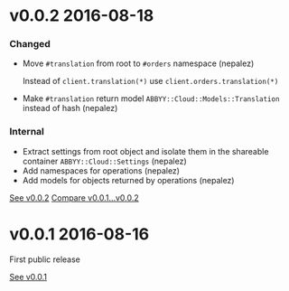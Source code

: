 # v0.0.2 2016-08-18

### Changed

* Move `#translation` from root to `#orders` namespace (nepalez)

  Instead of `client.translation(*)` use `client.orders.translation(*)`

* Make `#translation` return model `ABBYY::Cloud::Models::Translation` instead of hash (nepalez)

### Internal

* Extract settings from root object and isolate them in the shareable container `ABBYY::Cloud::Settings` (nepalez)
* Add namespaces for operations (nepalez)
* Add models for objects returned by operations (nepalez)

[See v0.0.2](https://github.com/nepalez/abbyy-cloud/tree/v0.0.2)
[Compare v0.0.1...v0.0.2](https://github.com/nepalez/abbyy-cloud/compare/v0.0.1...v0.0.2)

# v0.0.1 2016-08-16

First public release

[See v0.0.1](https://github.com/nepalez/abbyy-cloud/tree/v0.0.1)
